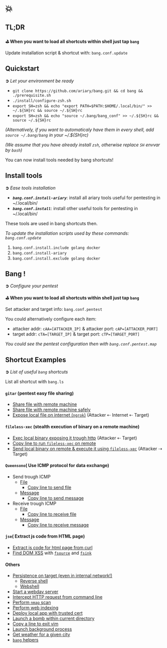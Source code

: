 # 💥

## TL;DR

**⛳ When you want to load all shortcuts within shell just tap `bang`**

Update installation script & shortcut with: `bang.conf.update`

## Quickstart
**➲** *Let your environment be ready*

* `git clone https://github.com/ariary/bang.git && cd bang && ./prerequisite.sh`
* `./install/configure-zsh.sh`
* `export SH=zsh && echo "export PATH=$PATH:$HOME/.local/bin/" >> ~/.${SH}rc && source ~/.${SH}rc`
* `export SH=zsh && echo "source ~/.bang/bang_conf" >> ~/.${SH}rc && source ~/.${SH}rc`


*(Alternatively, if you want to automaticaly have them in every shell, add `source ~/.bang/bang` in your ~/.${SH}rc)*


*(We assume that you have already install `zsh`, otherwise replace `SH` envvar by `bash`)*

You can now install tools needed by bang shortcuts!

## Install tools
**➲** *Ease tools installation*
* ***`bang.conf.install-ariary`***: install all ariary tools useful for pentesting in ~/.local/bin/
* ***`bang.conf.install`***: install other useful tools for pentesting in ~/.local/bin/

These tools are used in bang shortcuts then.

*To update the installation scripts used by these commands: `bang.conf.update`*

1. `bang.conf.install.include golang docker`
2. `bang.conf.install-ariary`
3. `bang.conf.install.exclude golang docker`

## Bang !
**➲** *Configure your pentest*

**⛳ When you want to load all shortcuts within shell just tap `bang`**

Set attacker and target info: `bang.conf.pentest`

You could alternatively configure each item:
 * attacker addr: `cAA=[ATTACKER_IP]` & attacker port: `cAP=[ATTACKER_PORT]` 
 * target addr: `cTA=[TARGET_IP]` & target port: `cTP=[TARGET_PORT]`

*You could see the pentest configuration then with `bang.conf.pentest.map`*

## Shortcut Examples
**➲** *List of useful `bang` shortcuts*

List all shortcut with `bang.ls`

#### `gitar` (pentest easy file sharing)

* [Share file with remote machine](https://github.com/ariary/bang/blob/main/EXAMPLES.md#share-files)
* [Share file with remote machine safely](https://github.com/ariary/bang/blob/main/EXAMPLES.md#share-files-safely)
* [Expose local file on internet (`ngrok`)](https://github.com/ariary/bang/blob/main/EXAMPLES.md#expose-local-file-on-internet) (Attacker ⇠ Internet ⇠ Target)


#### `fileless-xec` (stealth execution of binary on a remote machine)

* [Exec local binary exposing it trough http](https://github.com/ariary/bang/blob/main/EXAMPLES.md#exec-binary-from-a-local-http-server) (Attacker ⇠ Target)
* [Copy line to run `fileless-xec` on remote](https://github.com/ariary/bang/blob/main/EXAMPLES.md#copy-line-to-launch-fieleless-xec-stealth-dropper)
* [Send local binary on remote & execute it using `fileless-xec`](https://github.com/ariary/bang/blob/main/EXAMPLES.md#send-a-local-file-to-remote-fileless-xec-to-stealthy-run-it) (Attacker ⇢ Target)

#### `Queensono`( Use ICMP protocol for data exchange)

* Send trough ICMP
  * [File](https://github.com/ariary/bang/blob/main/EXAMPLES.md#send-a-file-trough-icmp)
    * [Copy line to send file](https://github.com/ariary/bang/blob/main/EXAMPLES.md#copy-the-line-to-send-a-file)
  * [Message](https://github.com/ariary/bang/blob/main/EXAMPLES.md#send-a-message-trough-icmp)
    * [Copy line to send message](https://github.com/ariary/bang/blob/main/EXAMPLES.md#copy-the-line-to-send-a-message)
* Receive trough ICMP
  * [File](https://github.com/ariary/bang/blob/main/EXAMPLES.md#copy-the-line-to-send-a-message)
    * [Copy line to receive file](https://github.com/ariary/bang/blob/main/EXAMPLES.md#copy-the-line-to-send-a-message)
  * [Message](https://github.com/ariary/bang/blob/main/EXAMPLES.md#copy-the-line-to-send-a-message)
    * [Copy line to receive message](https://github.com/ariary/bang/blob/main/EXAMPLES.md#copy-the-line-to-send-a-message)

#### `jse`( Extract js code from HTML page)
* [Extract js code for html page from curl](https://github.com/ariary/bang/blob/main/EXAMPLES.md#jse)
* [Find DOM XSS](https://github.com/ariary/bang/blob/main/EXAMPLES.md#find-dom-xss) with [`fsource`](https://github.com/ariary/DomXssFinder) and [`fsink`](https://github.com/ariary/DomXssFinder)

#### Others

* [Persistence on target (even in internal network!)](https://github.com/ariary/bang/blob/main/EXAMPLES.md#persistence)
  * [Reverse shell](https://github.com/ariary/bang/blob/main/EXAMPLES.md#via-a-tcp-tunnel)
  * [Webshell](https://github.com/ariary/bang/blob/main/EXAMPLES.md#via-webshell)
* [Start a webdav server](https://github.com/ariary/bang/blob/main/EXAMPLES.md#webdav-server)
* [Intercept HTTP request from command line](https://github.com/ariary/bang/blob/main/EXAMPLES.md#intercept-request-with-command-line)
* [Perform `nmap` scan](https://github.com/ariary/bang/blob/main/EXAMPLES.md#nmap-scan)
* [Perform web indexing](bang.feroxbuster.search-extensions)
* [Deploy local app with trusted cert](https://github.com/ariary/bang/blob/main/EXAMPLES.md#deploy-local-app-with-trusted-cert)
* [Launch a bomb within current directory](https://github.com/ariary/bang/blob/main/EXAMPLES.md#launch-a-bomb-inside-your-tty)
* [Copy a line to exit vim](https://github.com/ariary/bang/blob/main/EXAMPLES.md#exit-vim-line)
* [Launch background process](https://github.com/ariary/bang/blob/main/EXAMPLES.md#use-screen-to-launch-process-in-background)
* [Get weather for a given city](https://github.com/ariary/bang/blob/main/EXAMPLES.md#get-the-weather-of-your-city)
* [`bang` helpers](https://github.com/ariary/bang/blob/main/EXAMPLES.md#bang-helpers)
